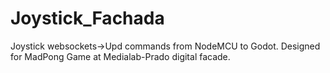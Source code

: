 # Joystick_Fachada
Joystick websockets->Upd commands from NodeMCU to Godot.
Designed for MadPong Game at Medialab-Prado digital facade. 
